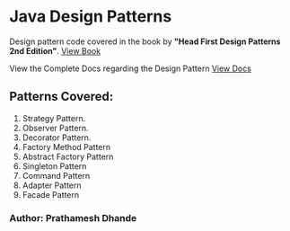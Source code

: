 # Java Design Patterns

Design pattern code covered in the book by **"Head First Design Patterns 2nd Edition"**. [View Book](https://www.pdfiles.net/storage/Books/headfirst/Head-First-Design-Patterns-2nd-Edition.pdf)

View the Complete Docs regarding the Design Pattern [View Docs](https://prathameshdhande22.github.io/Java-Tutorial/)

## Patterns Covered:

1. Strategy Pattern.
2. Observer Pattern.
3. Decorator Pattern.
4. Factory Method Pattern
5. Abstract Factory Pattern
6. Singleton Pattern
7. Command Pattern
8. Adapter Pattern
9. Facade Pattern

### Author: Prathamesh Dhande
